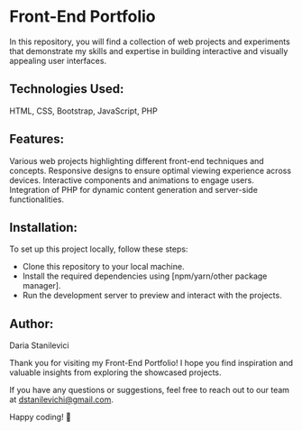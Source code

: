 # Front-End Portfolio
In this repository, you will find a collection of web projects and experiments that demonstrate my skills and expertise in building interactive and visually appealing user interfaces.

## Technologies Used:
HTML, CSS, Bootstrap, JavaScript, PHP

## Features:
Various web projects highlighting different front-end techniques and concepts.
Responsive designs to ensure optimal viewing experience across devices.
Interactive components and animations to engage users.
Integration of PHP for dynamic content generation and server-side functionalities.

## Installation:
To set up this project locally, follow these steps:

- Clone this repository to your local machine.
- Install the required dependencies using [npm/yarn/other package manager].
- Run the development server to preview and interact with the projects.

## Author:
Daria Stanilevici

Thank you for visiting my Front-End Portfolio! 
I hope you find inspiration and valuable insights from exploring the showcased projects.

If you have any questions or suggestions, feel free to reach out to our team at dstanilevichi@gmail.com.

Happy coding! 🚀
